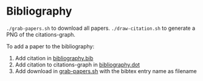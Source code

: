 # Bibliography

`./grab-papers.sh` to download all papers. `./draw-citation.sh` to generate a PNG of the citations-graph.

To add a paper to the bibliography:

1. Add citation in [bibliography.bib](bibliography.bib)
2. Add citation to citations-graph in [bibliography.dot](bibliography.dot)
3. Add download in [grab-papers.sh](grab-papers.sh) with the bibtex entry name as filename
